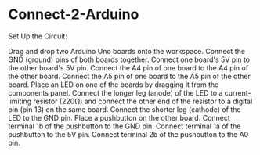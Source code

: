 # Connect-2-Arduino

Set Up the Circuit:

Drag and drop two Arduino Uno boards onto the workspace.
Connect the GND (ground) pins of both boards together.
Connect one board's 5V pin to the other board's 5V pin.
Connect the A4 pin of one board to the A4 pin of the other board.
Connect the A5 pin of one board to the A5 pin of the other board.
Place an LED on one of the boards by dragging it from the components panel.
Connect the longer leg (anode) of the LED to a current-limiting resistor (220Ω) and connect the other end of the resistor to a digital pin (pin 13) on the same board.
Connect the shorter leg (cathode) of the LED to the GND pin.
Place a pushbutton on the other board.
Connect terminal 1b of the pushbutton to the GND pin.
Connect terminal 1a of the pushbutton to the 5V pin.
Connect terminal 2b of the pushbutton to the A0 pin.
